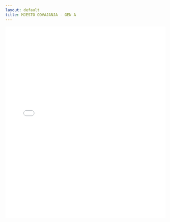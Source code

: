 ```yaml
---
layout: default
title: MJESTO ODVAJANJA - GEN A
---
```


<div class="wide-graph">
    <iframe src="{{ site.baseurl }}/mjesto_odvajanja/mjesto-odvajanja-gen-a.html" width="100%" height="600px" frameborder="0"></iframe>
</div>